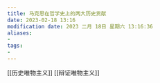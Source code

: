 ```yaml
---
title: 马克思在哲学史上的两大历史贡献
date: 2023-02-18 13:16
modification date: 2023 二月 18日 星期六 13:16:36
aliases: 
- 
tags: 
- 
---
```


[[历史唯物主义]]
[[辩证唯物主义]]
